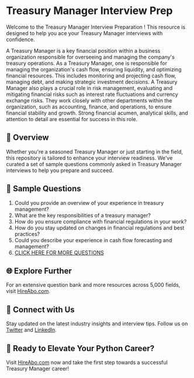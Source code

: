 # Treasury Manager Interview Prep

Welcome to the Treasury Manager Interview Preparation ! This resource is designed to help you ace your Treasury Manager interviews with confidence.

A Treasury Manager is a key financial position within a business organization responsible for overseeing and managing the company's treasury operations. As a Treasury Manager, one is responsible for managing the organization's cash flow, ensuring liquidity, and optimizing financial resources. This includes monitoring and projecting cash flow, managing debt, and making strategic investment decisions. A Treasury Manager also plays a crucial role in risk management, evaluating and mitigating financial risks such as interest rate fluctuations and currency exchange risks. They work closely with other departments within the organization, such as accounting, finance, and operations, to ensure financial stability and growth. Strong financial acumen, analytical skills, and attention to detail are essential for success in this role.

## 🚀 Overview

Whether you're a seasoned Treasury Manager or just starting in the field, this repository is tailored to enhance your interview readiness. We've curated a set of sample questions commonly asked in Treasury Manager interviews to help you prepare and succeed.

## 📝 Sample Questions

1. Could you provide an overview of your experience in treasury management?
2. What are the key responsibilities of a treasury manager?
3. How do you ensure compliance with financial regulations in your work?
4. How do you stay updated on changes in financial regulations and best practices?
5. Could you describe your experience in cash flow forecasting and management?
6. [CLICK HERE FOR MORE QUESTIONS](https://hireabo.com/job/1_2_48/Treasury%20Manager)

## 🌐 Explore Further

For an extensive question bank and more resources across 5,000 fields, visit [HireAbo.com](https://www.hireabo.com).

## 📱 Connect with Us

Stay updated on the latest industry insights and interview tips. Follow us on [Twitter](https://twitter.com/hireabo) and [LinkedIn](https://www.linkedin.com/in/hire-abo-3609972a8/).

## 🚀 Ready to Elevate Your Python Career?

Visit [HireAbo.com](https://www.hireabo.com) now and take the first step towards a successful Treasury Manager career!